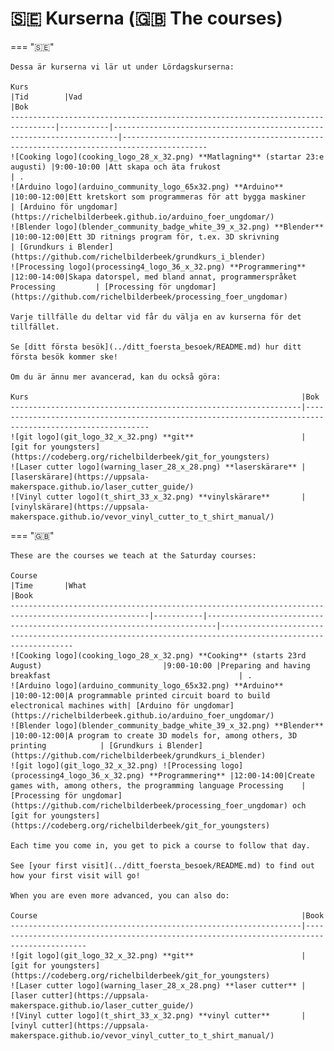 # 🇸🇪 Kurserna (🇬🇧 The courses)

=== "🇸🇪"

    Dessa är kurserna vi lär ut under Lördagskurserna:

    Kurs                                                                            |Tid        |Vad                                                                    |Bok
    --------------------------------------------------------------------------------|-----------|-----------------------------------------------------------------------|-----------------------------------------------------------------------------------------
    ![Cooking logo](cooking_logo_28_x_32.png) **Matlagning** (startar 23:e augusti) |9:00-10:00 |Att skapa och äta frukost                                              | .
    ![Arduino logo](arduino_community_logo_65x32.png) **Arduino**                   |10:00-12:00|Ett kretskort som programmeras för att bygga maskiner                  | [Arduino för ungdomar](https://richelbilderbeek.github.io/arduino_foer_ungdomar/)
    ![Blender logo](blender_community_badge_white_39_x_32.png) **Blender**          |10:00-12:00|Ett 3D ritnings program för, t.ex. 3D skrivning                        | [Grundkurs i Blender](https://github.com/richelbilderbeek/grundkurs_i_blender)
    ![Processing logo](processing4_logo_36_x_32.png) **Programmering**              |12:00-14:00|Skapa datorspel, med bland annat, programmerspråket Processing         | [Processing för ungdomar](https://github.com/richelbilderbeek/processing_foer_ungdomar)

    Varje tillfälle du deltar vid får du välja en av kurserna för det tillfället.

    Se [ditt första besök](../ditt_foersta_besoek/README.md) hur ditt första besök kommer ske!

    Om du är ännu mer avancerad, kan du också göra:

    Kurs                                                             |Bok
    -----------------------------------------------------------------|---------------------------------------------------------------------------------------------------------
    ![git logo](git_logo_32_x_32.png) **git**                        | [git for youngsters](https://codeberg.org/richelbilderbeek/git_for_youngsters)
    ![Laser cutter logo](warning_laser_28_x_28.png) **laserskärare** | [laserskärare](https://uppsala-makerspace.github.io/laser_cutter_guide/)
    ![Vinyl cutter logo](t_shirt_33_x_32.png) **vinylskärare**       | [vinylskärare](https://uppsala-makerspace.github.io/vevor_vinyl_cutter_to_t_shirt_manual/)

=== "🇬🇧"

    These are the courses we teach at the Saturday courses:

    Course                                                                                               |Time       |What                                                                    |Book
    -----------------------------------------------------------------------------------------------------|-----------|------------------------------------------------------------------------|-----------------------------------------------------------------------------------------------------------
    ![Cooking logo](cooking_logo_28_x_32.png) **Cooking** (starts 23rd August)                           |9:00-10:00 |Preparing and having breakfast                                          | .
    ![Arduino logo](arduino_community_logo_65x32.png) **Arduino**                                        |10:00-12:00|A programmable printed circuit board to build electronical machines with| [Arduino för ungdomar](https://richelbilderbeek.github.io/arduino_foer_ungdomar/)
    ![Blender logo](blender_community_badge_white_39_x_32.png) **Blender**                               |10:00-12:00|A program to create 3D models for, among others, 3D printing            | [Grundkurs i Blender](https://github.com/richelbilderbeek/grundkurs_i_blender)
    ![git logo](git_logo_32_x_32.png) ![Processing logo](processing4_logo_36_x_32.png) **Programmering** |12:00-14:00|Create games with, among others, the programming language Processing    | [Processing för ungdomar](https://github.com/richelbilderbeek/processing_foer_ungdomar) och [git for youngsters](https://codeberg.org/richelbilderbeek/git_for_youngsters)

    Each time you come in, you get to pick a course to follow that day.

    See [your first visit](../ditt_foersta_besoek/README.md) to find out how your first visit will go!

    When you are even more advanced, you can also do:

    Course                                                           |Book
    -----------------------------------------------------------------|-------------------------------------------------------------------------------------------
    ![git logo](git_logo_32_x_32.png) **git**                        | [git for youngsters](https://codeberg.org/richelbilderbeek/git_for_youngsters)
    ![Laser cutter logo](warning_laser_28_x_28.png) **laser cutter** | [laser cutter](https://uppsala-makerspace.github.io/laser_cutter_guide/)
    ![Vinyl cutter logo](t_shirt_33_x_32.png) **vinyl cutter**       | [vinyl cutter](https://uppsala-makerspace.github.io/vevor_vinyl_cutter_to_t_shirt_manual/)

